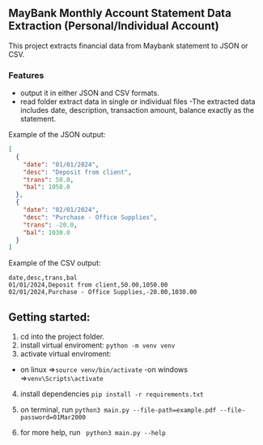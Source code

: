 ## MayBank Monthly Account Statement Data Extraction (Personal/Individual Account)

This project extracts financial data from Maybank statement to JSON or CSV.

### Features

- output it in either JSON and CSV formats.
- read folder extract data in single or individual files
  -The extracted data includes date, description, transaction amount, balance exactly as the statement.

Example of the JSON output:

```json
[
  {
    "date": "01/01/2024",
    "desc": "Deposit from client",
    "trans": 50.0,
    "bal": 1050.0
  },
  {
    "date": "02/01/2024",
    "desc": "Purchase - Office Supplies",
    "trans": -20.0,
    "bal": 1030.0
  }
]
```

Example of the CSV output:

```csv
date,desc,trans,bal
01/01/2024,Deposit from client,50.00,1050.00
02/01/2024,Purchase - Office Supplies,-20.00,1030.00
```

## Getting started:

1. cd into the project folder.
2. install virtual enviroment:
   `python -m venv venv`
3. activate virtual enviroment:

- on linux =>`source venv/bin/activate`
  -on windows =>`venv\Scripts\activate`

4. install dependencies
   `pip install -r requirements.txt`

5. on terminal, run
   `python3 main.py --file-path=example.pdf --file-password=01Mar2000`

6. for more help, run
   ` python3 main.py --help`
